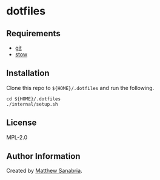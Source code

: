 # dotfiles

## Requirements

* [git](https://git-scm.com)
* [stow](https://www.gnu.org/software/stow/)

## Installation 

Clone this repo to `${HOME}/.dotfiles` and run the following.

```
cd ${HOME}/.dotfiles
./internal/setup.sh
```

## License

MPL-2.0

## Author Information

Created by [Matthew Sanabria](https://www.linkedin.com/in/sudomateo).
